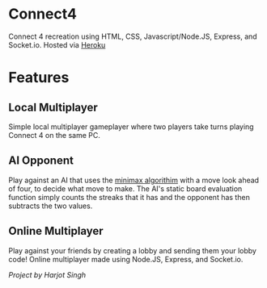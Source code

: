 # Connect4

Connect 4 recreation using HTML, CSS, Javascript/Node.JS, Express, and Socket.io. Hosted via [Heroku](https://hsingh17-connect4.herokuapp.com/)

# Features
## Local Multiplayer
Simple local multiplayer gameplayer where two players take turns playing Connect 4 on the same PC.

## AI Opponent
Play against an AI that uses the [minimax algorithim](https://en.wikipedia.org/wiki/Minimax) with a move look ahead of four, to decide what move to make. The AI's static board evaluation function simply counts the streaks that it has and the opponent has then subtracts the two values.

## Online Multiplayer
Play against your friends by creating a lobby and sending them your lobby code! Online multiplayer made using Node.JS, Express, and Socket.io.


*Project by Harjot Singh*
